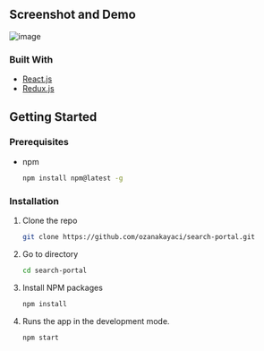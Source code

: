 ## Screenshot and Demo

![image](https://user-images.githubusercontent.com/73409300/196783126-46562402-ad88-4474-b56e-06b05378f755.png)

### Built With

- [React.js](https://reactjs.org/)
- [Redux.js](https://redux.js.org/)

## Getting Started

### Prerequisites

- npm
  ```sh
  npm install npm@latest -g
  ```

### Installation

1. Clone the repo
   ```sh
   git clone https://github.com/ozanakayaci/search-portal.git
   ```
2. Go to directory

   ```sh
   cd search-portal
   ```

3. Install NPM packages
   ```sh
   npm install
   ```
4. Runs the app in the development mode.

   ```sh
   npm start
   ```
